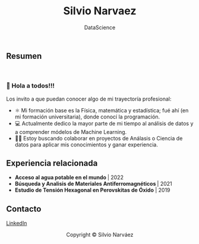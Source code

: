 <html>
    <body>
        <header>
            <h1 align="center">Silvio Narvaez</h1> 
            <p align="center">DataScience</p>
            <!-- <p align="center">
                <img src=https://github.com/Silnarvaez3/Silnarvaez3/blob/Rama-html/perfil.jpg alt="avatar" width="150px" hight="150px">
                <hr>
            </p> -->
        </header>
        <main>
            <section>
                <h2>Resumen</h2>
                <br>
                <h3>👋 Hola a todos!!!</h3>
                Los invito a que puedan conocer algo de mi trayectoría profesional:
                <ul>
                    <li> ⚛️ Mi formación base es la Física, matemática y estadística; fué ahí (en mi formación universitaria), donde conocí la programación.
                    <li> 💻 Actualmente dedico la mayor parte de mi tiempo al análisis de datos y a comprender módelos de Machine Learning.
                    <li> 👨‍💼 Estoy buscando colaborar en proyectos de Análasis o Ciencia de datos para aplicar mis conocimientos y ganar experiencia. 
<!-- <li> ⚛️ I'm interested in physics, math, statistics, and problem-solving computer programming. </li> 
<li> ⚛️ I'm interested in physics, math, statistics, and problem-solving computer programming. </li>  
<li> Hoy dedico la mayor parte de mi tiempo al análisis de datos y a comprender módelos de Machine Learning.
<li> 💻 I’m currently learning Python for Data Science and Machine Learning Bootcamp on Udemy platform.</li>
<li> 👨‍💼 I’m looking to collaborate on data analytics projects.</li> -->
                </ul>
            </section>
            <section>
                <p>
                    <h2>Experiencia relacionada</h2>
                    <ul>
                        <li><b> Acceso al agua potable en el mundo </b> | 2022
                        <li><b> Búsqueda y Analisis de Materiales Antiferromagnéticos </b> | 2021
                        <li><b> Estudio de Tensión Hexagonal en Perovskitas de Óxido</b> | 2019
<!-- <section>
    <h2>Habilidades</h2>
    <table border="1">
        <tr>
            <th>Lenguajes</th>
            <td>Python</td>
            <td>SQL</td>
            <td>HTML</td>
        </tr>
        <tr>
            <th>Tools</th>
            <td>MySQL</td>
            <td>Visual Studio Code</td>
            <td>GitHub</td>
        </tr>
    </table>
</section> -->
        </main>
        <footer>
            <h2>Contacto</h2>
            <a href="https://www.linkedin.com/in/snarvaez3" align="center" title="Snarvaez3">LinkedIn </a>
            <p align="center"> Copyright &copy; Silvio Narváez </p> 
        </footer>
    </body>
</html>




<!---
Silnarvaez3/Silnarvaez3 is a ✨ special ✨ repository because its `README.md` (this file) appears on your GitHub profile.
You can click the Preview link to take a look at your changes.
--->
